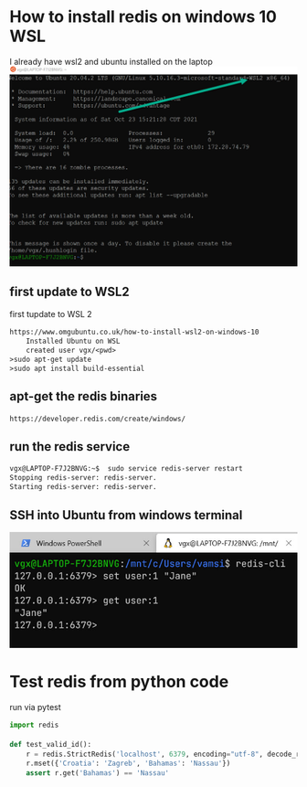 
# How to install redis on windows 10 WSL
I already have wsl2 and ubuntu installed on the laptop
![launch-ubuntu](images/launch-ubuntu.jpg)



## first update to WSL2
first tupdate to WSL 2

	https://www.omgubuntu.co.uk/how-to-install-wsl2-on-windows-10
	    Installed Ubuntu on WSL
	    created user vgx/<pwd>
	>sudo apt-get update
	>sudo apt install build-essential 

## apt-get the redis binaries
    https://developer.redis.com/create/windows/
## run the redis service
```shell
vgx@LAPTOP-F7J2BNVG:~$  sudo service redis-server restart
Stopping redis-server: redis-server.
Starting redis-server: redis-server.
```
## SSH into Ubuntu from windows terminal
![ch03-ssh-wsl2-redis](images/ch03-ssh-wsl2-redis.jpg)

# Test redis from python code
run via pytest
```python
import redis

def test_valid_id():
    r = redis.StrictRedis('localhost', 6379, encoding="utf-8", decode_responses=True)
    r.mset({'Croatia': 'Zagreb', 'Bahamas': 'Nassau'})
    assert r.get('Bahamas') == 'Nassau'

```




